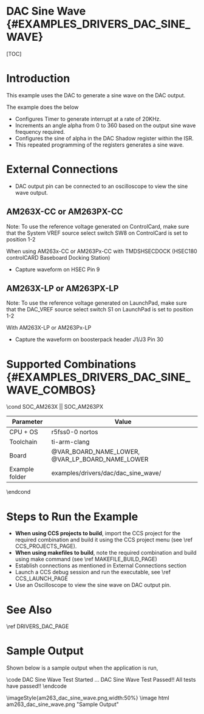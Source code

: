 # DAC Sine Wave {#EXAMPLES_DRIVERS_DAC_SINE_WAVE}

[TOC]

# Introduction

This example uses the DAC to generate a sine wave on the DAC output.

The example does the below
- Configures Timer to generate interrupt at a rate of 20KHz.
- Increments an angle alpha from 0 to 360 based on the output sine wave frequency required.
- Configures the sine of alpha in the DAC Shadow register within the ISR.
- This repeated programming of the registers generates a sine wave.

# External Connections
- DAC output pin can be connected to an oscilloscope to view the sine wave output.

## AM263X-CC or AM263PX-CC
Note: To use the reference voltage generated on ControlCard, make sure that the System VREF source select switch SW8 on ControlCard is set to position 1-2

When using AM263x-CC or AM263Px-CC with TMDSHSECDOCK (HSEC180 controlCARD Baseboard Docking Station)
- Capture waveform on HSEC Pin 9

## AM263X-LP or AM263PX-LP
Note: To use the reference voltage generated on LaunchPad, make sure that the DAC_VREF source select switch S1 on LaunchPad is set to position 1-2

With AM263X-LP or AM263Px-LP
- Capture the waveform on boosterpack header J1/J3 Pin 30

# Supported Combinations {#EXAMPLES_DRIVERS_DAC_SINE_WAVE_COMBOS}

\cond SOC_AM263X || SOC_AM263PX

 Parameter      | Value
 ---------------|-----------
 CPU + OS       | r5fss0-0 nortos
 Toolchain      | ti-arm-clang
 Board          | @VAR_BOARD_NAME_LOWER, @VAR_LP_BOARD_NAME_LOWER
 Example folder | examples/drivers/dac/dac_sine_wave/

\endcond

# Steps to Run the Example

- **When using CCS projects to build**, import the CCS project for the required combination
  and build it using the CCS project menu (see \ref CCS_PROJECTS_PAGE).
- **When using makefiles to build**, note the required combination and build using
  make command (see \ref MAKEFILE_BUILD_PAGE)
- Establish connections as mentioned in External Connections section
- Launch a CCS debug session and run the executable, see \ref CCS_LAUNCH_PAGE
- Use an Oscilloscope to view the sine wave on DAC output pin.

# See Also

\ref DRIVERS_DAC_PAGE

# Sample Output

Shown below is a sample output when the application is run,

\code
DAC Sine Wave Test Started ...
DAC Sine Wave Test Passed!!
All tests have passed!!
\endcode

\imageStyle{am263_dac_sine_wave.png,width:50%}
\image html am263_dac_sine_wave.png "Sample Output"
